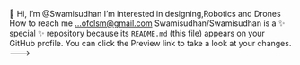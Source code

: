 👋 Hi, I’m @Swamisudhan
I’m interested in designing,Robotics and Drones
How to reach me ...ofclsm@gmail.com
Swamisudhan/Swamisudhan is a ✨ special ✨ repository because its `README.md` (this file) appears on your GitHub profile.
You can click the Preview link to take a look at your changes.
--->

